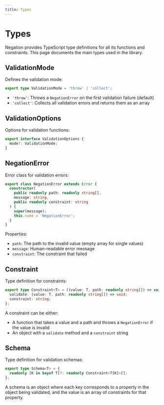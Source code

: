 ```yaml
---
title: Types
---
```


# Types

Negation provides TypeScript type definitions for all its functions and constraints. This page documents the main types used in the library.

## ValidationMode

Defines the validation mode:

```typescript
export type ValidationMode = 'throw' | 'collect';
```

- `'throw'`: Throws a `NegationError` on the first validation failure (default)
- `'collect'`: Collects all validation errors and returns them as an array

## ValidationOptions

Options for validation functions:

```typescript
export interface ValidationOptions {
  mode?: ValidationMode;
}
```

## NegationError

Error class for validation errors:

```typescript
export class NegationError extends Error {
  constructor(
    public readonly path: readonly string[],
    message: string,
    public readonly constraint: string
  ) {
    super(message);
    this.name = 'NegationError';
  }
}
```

Properties:
- `path`: The path to the invalid value (empty array for single values)
- `message`: Human-readable error message
- `constraint`: The constraint that failed

## Constraint

Type definition for constraints:

```typescript
export type Constraint<T> = ((value: T, path: readonly string[]) => void) | {
  validate: (value: T, path: readonly string[]) => void;
  constraint: string;
};
```

A constraint can be either:
- A function that takes a value and a path and throws a `NegationError` if the value is invalid
- An object with a `validate` method and a `constraint` string

## Schema

Type definition for validation schemas:

```typescript
export type Schema<T> = {
  readonly [K in keyof T]?: readonly Constraint<T[K]>[];
};
```

A schema is an object where each key corresponds to a property in the object being validated, and the value is an array of constraints for that property.
